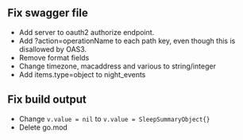## Fix swagger file
- Add server to oauth2 authorize endpoint.
- Add ?action=operationName to each path key, even though this is disallowed by OAS3.
- Remove format fields
- Change timezone, macaddress and various to string/integer
- Add items.type=object to night_events

## Fix build output
- Change `v.value = nil` to `v.value = SleepSummaryObject{}`
- Delete go.mod